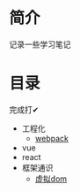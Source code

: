 # 简介
记录一些学习笔记

# 目录

完成打✔

- 工程化
  - [webpack](工程化/webpack.md)
- vue
- react
- 框架通识
  - [虚拟dom](vue/virtualDOM.md)